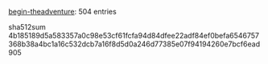 [begin-theadventure](https://github.com/begin-theadventure): 504 entries

sha512sum 4b185189d5a583357a0c98e53cf61fcfa94d84dfee22adf84ef0befa6546757368b38a4bc1a16c532dcb7a16f8d5d0a246d77385e07f94194260e7bcf6ead905
